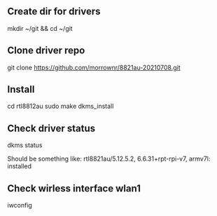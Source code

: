 ## Create dir for drivers
mkdir ~/git && cd ~/git

## Clone driver repo
git clone https://github.com/morrownr/8821au-20210708.git

## Install
cd rtl8812au
sudo make dkms_install

## Check driver status
dkms status

Should be something like:
rtl8821au/5.12.5.2, 6.6.31+rpt-rpi-v7, armv7l: installed

## Check wirless interface wlan1
iwconfig